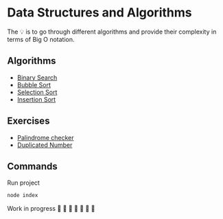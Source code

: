 # Data Structures and Algorithms

The 💡 is to go through different algorithms and provide their complexity in terms of Big O notation. 

## Algorithms
- [Binary Search](https://github.com/daosgava/data-structures-and-algorithms/blob/main/algorithms/binarySearch.js)
- [Bubble Sort](https://github.com/daosgava/data-structures-and-algorithms/blob/main/algorithms/bubbleSort.js)
- [Selection Sort](https://github.com/daosgava/data-structures-and-algorithms/blob/main/algorithms/selectionSort.js)
- [Insertion Sort](https://github.com/daosgava/data-structures-and-algorithms/blob/main/algorithms/insertionSort.js)

## Exercises
- [Palindrome checker](https://github.com/daosgava/data-structures-and-algorithms/blob/main/exercises/insertionSort.js)
- [Duplicated Number](https://github.com/daosgava/data-structures-and-algorithms/blob/main/exercises/hasDuplicatedNumber.js)

## Commands
Run project
```javascript
node index
```  
Work in progress  🚧 🚧 🚧 🚧 🚧 🚧 🚧 
